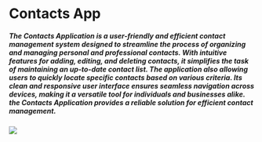 # Contacts App
##### The Contacts Application is a user-friendly and efficient contact management system designed to streamline the process of organizing and managing personal and professional contacts. With intuitive features for adding, editing, and deleting contacts, it simplifies the task of maintaining an up-to-date contact list. The application also  allowing users to quickly locate specific contacts based on various criteria. Its clean and responsive user interface ensures seamless navigation across devices, making it a versatile tool for individuals and businesses alike. the Contacts Application provides a reliable solution for efficient contact management. 
#####                                                                                                                                                                         



<img src = "https://github.com/rokaia-ahmed/Contacts-App/assets/75443334/406352fe-5a6d-47b2-b66d-6a586746e535" >
